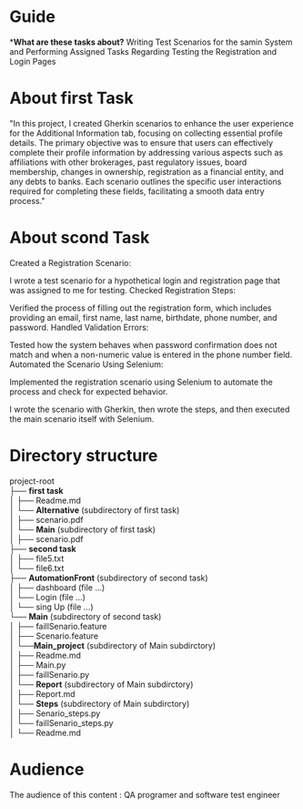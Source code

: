 # Guide
***What are these tasks about?**  Writing Test Scenarios for the samin System and Performing Assigned Tasks Regarding Testing the Registration and Login Pages

# About first Task
"In this project, I created Gherkin scenarios to enhance the user experience for the Additional Information tab, focusing on collecting essential profile details. The primary objective was to ensure that users can effectively complete their profile information by addressing various aspects such as affiliations with other brokerages, past regulatory issues, board membership, changes in ownership, registration as a financial entity, and any debts to banks. Each scenario outlines the specific user interactions required for completing these fields, facilitating a smooth data entry process."

# About scond Task
Created a Registration Scenario:

I wrote a test scenario for a hypothetical login and registration page that was assigned to me for testing.
Checked Registration Steps:

Verified the process of filling out the registration form, which includes providing an email, first name, last name, birthdate, phone number, and password.
Handled Validation Errors:

Tested how the system behaves when password confirmation does not match and when a non-numeric value is entered in the phone number field.
Automated the Scenario Using Selenium:

Implemented the registration scenario using Selenium to automate the process and check for expected behavior.

I wrote the scenario with Gherkin, then wrote the steps, and then executed the main scenario itself with Selenium.

# Directory structure

project-root  
├── **first task**  
│   ├── Readme.md    
│       └── **Alternative**  (subdirectory of first task)</br>
│       ├── scenario.pdf  
│   └── **Main** (subdirectory of first task) </br> 
│       ├── scenario.pdf   
├── **second task**  
│   ├── file5.txt  
│   └── file6.txt  
    ├── **AutomationFront**  (subdirectory of second task)</br>
    │   ├── dashboard (file ...) </br>
    │   └── Login (file ...) </br>
    │   └── sing Up (file ...) </br>
    └── **Main** (subdirectory of second task)</br>
    │   ├── faillSenario.feature</br>
    │   ├── Scenario.feature   </br>
    │       └──**Main_project** (subdirectory of Main subdirctory)</br>
    │       ├── Readme.md</br> 
    │       ├── Main.py</br> 
    │       ├── faillSenario.py      
    │       └── **Report**  (subdirectory of Main subdirctory)</br>
    │       ├── Report.md  
    │       └── **Steps** (subdirectory of Main subdirctory) </br> 
    │       ├── Senario_steps.py</br> 
    │       └── faillSenario_steps.py</br> 
    │       └── Readme.md  </br> 


# Audience
The audience of this content : QA programer  and software test engineer 
